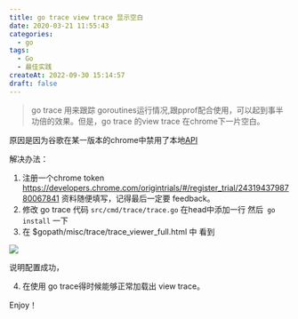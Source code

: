 ```yaml
---
title: go trace view trace 显示空白
date: 2020-03-21 11:55:43
categories:
  - go
tags:
  - Go
  - 最佳实践
createAt: 2022-09-30 15:14:57
draft: false
---
```


> go trace 用来跟踪 goroutines运行情况,跟pprof配合使用，可以起到事半功倍的效果。但是，go trace 的view trace 在chrome下一片空白。

原因是因为谷歌在某一版本的chrome中禁用了本地[API](crbug.com/1036492.)

解决办法：

1. 注册一个chrome token https://developers.chrome.com/origintrials/#/register_trial/2431943798780067841 资料随便填写，记得最后一定要 feedback。
2. 修改 go trace 代码 `src/cmd/trace/trace.go` 在head中添加一行 <meta http-equiv="origin-trial" content="YOUR_TOKEN_GOES_HERE"> 然后` go install` 一下
3. 在 $gopath/misc/trace/trace_viewer_full.html 中 看到

![](https://blog-image-1253555052.cos.ap-guangzhou.myqcloud.com/20200428161814.png)

说明配置成功，

4. 在使用 go trace得时候能够正常加载出 view trace。





Enjoy！

